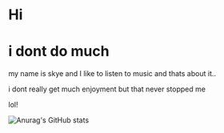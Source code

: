 # Hi

# i dont do much

my name is skye and I like to listen to music and thats about it..

i dont really get much enjoyment but that never stopped me

lol!

![Anurag's GitHub stats](https://github-readme-stats.vercel.app/api?username=komiwomi&show_icons=true&theme=tokyonight)


